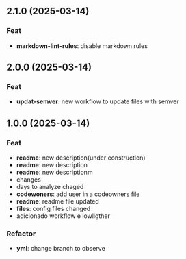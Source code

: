 ## 2.1.0 (2025-03-14)

### Feat

- **markdown-lint-rules**: disable markdown rules

## 2.0.0 (2025-03-14)

### Feat

- **updat-semver**: new workflow to update files with semver

## 1.0.0 (2025-03-14)

### Feat

- **readme**: new description(under construction)
- **readme**: new description
- **readme**: new descriptionm
- changes
- days to analyze chaged
- **codewoners**: add user in a codeowners file
- **readme**: readme file updated
- **files**: config files changed
- adicionado workflow e lowligther

### Refactor

- **yml**: change branch to observe
